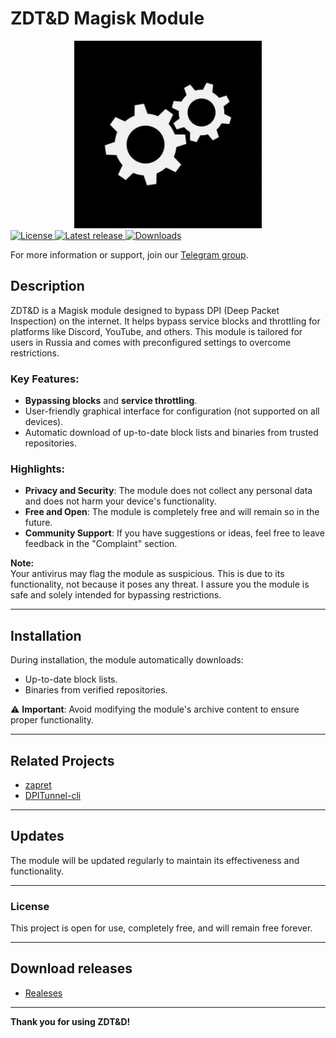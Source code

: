 # ZDT&D Magisk Module

<div align="center">
    <img src="https://github.com/GAME-OVER-op/ZDT-D/blob/55786991b0acd7f16eeea0304bc583b82a6ce12a/Images/module_icon.png" alt="ZDT&D Logo" width="300">
</div>

<!-- Бейдж лицензии -->
<a href="https://github.com/GAME-OVER-op/ZDT-D/blob/main/LICENSE">
  <img src="https://img.shields.io/github/license/GAME-OVER-op/ZDT-D?style=flat-square" alt="License"/>
</a>

<!-- Бейдж последнего релиза -->
<a href="https://github.com/GAME-OVER-op/ZDT-D/releases/latest">
  <img src="https://img.shields.io/github/v/release/GAME-OVER-op/ZDT-D?style=flat-square" alt="Latest release"/>
</a>

<!-- Бейдж количества скачиваний -->
<a href="https://github.com/GAME-OVER-op/ZDT-D/releases">
  <img src="https://img.shields.io/github/downloads/GAME-OVER-op/ZDT-D/total?style=flat-square" alt="Downloads"/>
</a>


For more information or support, join our [Telegram group](https://t.me/module_ggover).


## Description
ZDT&D is a Magisk module designed to bypass DPI (Deep Packet Inspection) on the internet. It helps bypass service blocks and throttling for platforms like Discord, YouTube, and others. This module is tailored for users in Russia and comes with preconfigured settings to overcome restrictions.

### Key Features:
- **Bypassing blocks** and **service throttling**.
- User-friendly graphical interface for configuration (not supported on all devices).
- Automatic download of up-to-date block lists and binaries from trusted repositories.

### Highlights:
- **Privacy and Security**: The module does not collect any personal data and does not harm your device's functionality.
- **Free and Open**: The module is completely free and will remain so in the future.
- **Community Support**: If you have suggestions or ideas, feel free to leave feedback in the "Complaint" section.

**Note:**  
Your antivirus may flag the module as suspicious. This is due to its functionality, not because it poses any threat. I assure you the module is safe and solely intended for bypassing restrictions.

---

## Installation
During installation, the module automatically downloads:
- Up-to-date block lists.
- Binaries from verified repositories.

⚠️ **Important**: Avoid modifying the module's archive content to ensure proper functionality.

---

## Related Projects
- [zapret](https://github.com/bol-van/zapret)  
- [DPITunnel-cli](https://github.com/nomoresat/DPITunnel-cli)  

---

## Updates
The module will be updated regularly to maintain its effectiveness and functionality.

---

### License
This project is open for use, completely free, and will remain free forever.

---

## Download releases 
- [Realeses](https://github.com/GAME-OVER-op/ZDT-D/releases)

---

**Thank you for using ZDT&D!**
